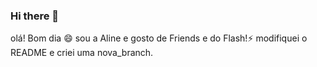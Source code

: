### Hi there 👋

olá! Bom dia 😄
sou a Aline e gosto de Friends e do Flash!⚡
modifiquei o README e criei uma nova_branch. 
